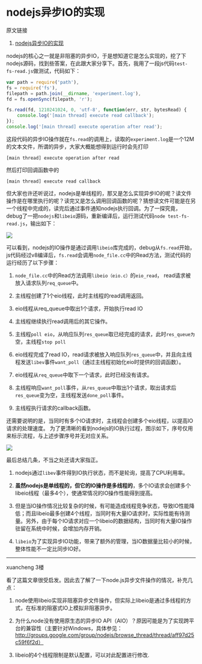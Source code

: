 # nodejs异步IO的实现

原文链接

1. [nodejs异步IO的实现](https://cnodejs.org/topic/4f16442ccae1f4aa2700113b)

nodejs的核心之一就是非阻塞的异步IO，于是想知道它是怎么实现的，挖了下nodejs源码，找到些答案，在此跟大家分享下。首先，我用了一段js代码`test-fs-read.js`做测试，代码如下：

```js
var path = require('path'),
fs = require('fs'),
filepath = path.join(__dirname, 'experiment.log'),
fd = fs.openSync(filepath, 'r');

fs.read(fd, 1210241024, 0, 'utf-8', function(err, str, bytesRead) {
    console.log('[main thread] execute read callback');
});
console.log('[main thread] execute operation after read');
```

这段代码的异步IO操作就在`fs.read`的调用上，读取的`experiment.log`是一个12M的文本文件，所谓的异步，大家大概能想得到运行时会先打印

```
[main thread] execute operation after read
```

然后打印回调函数中的

```
[main thread] execute read callback
```

但大家也许还听说过，nodejs是单线程的，那又是怎么实现异步IO的呢？读文件操作是在哪里执行的呢？读完又是怎么调用回调函数的呢？猜想读文件可能是在另一个线程中完成的，读完后通过事件通知nodejs执行回调。为了一探究竟，debug了一把`nodejs`和`libeio`源码，重新编译后，运行测试代码`node test-fs-read.js`，输出如下：

![](https://gitimg.generals.space/53b297cc15608444606ea3f31e7167ce.jpg)

可以看到，nodejs的IO操作是通过调用`libeio`库完成的，debug从`fs.read`开始，js代码经过v8编译后，`fs.read`会调用`node_file.cc`中的Read方法，测试代码的运行经历了以下步骤：

1. `node_file.cc`中的Read方法调用`libeio（eio.c）`的`eio_read`， read请求被放入请求队列`req_queue`中。

2. 主线程创建了1个eio线程，此时主线程的read调用返回。

3. eio线程从req_queue中取出1个请求，开始执行read IO

4. 主线程继续执行read调用后的其它操作。

5. 主线程`poll eio`，从响应队列`res_queue`取已经完成的请求，此时`res_queue为`空，主线程`stop poll`

6. eio线程完成了read IO，read请求被放入响应队列`res_queue`中，并且向主线程发送`libev`事件`want_poll`（通过主线程初始化eio时提供的回调函数）。

7. eio线程从`req_queue`中取下一个请求，此时已经没有请求。

8. 主线程响应`want_poll`事件，从`res_queue`中取出1个请求，取出请求后`res_queue`变为空，主线程发送`done_poll`事件。

9. 主线程执行请求的callback函数。

还需要说明的是，当同时有多个IO请求时，主线程会创建多个eio线程，以提高IO请求的处理速度。
为了更清晰的看到nodejs的IO执行过程，图示如下，序号仅用来标示流程，与上述步骤序号并无对应关系。

![](https://gitimg.generals.space/dc0674db2bd387a69ffda5c3fd45c859.jpg)

最后总结几条，不当之处还请大家指正。

1. nodejs通过`libev`事件得到IO执行状态，而不是轮询，提高了CPU利用率。

2. **虽然nodejs是单线程的，但它的IO操作是多线程的**，多个IO请求会创建多个libeio线程（最多4个），使通常情况的IO操作性能得到提高。

3. 但是当IO操作情况比较复杂的时候，有可能造成线程竞争状态，导致IO性能降低；而且libeio最多创建4个线程，当同时有大量IO请求时，实际性能有待测量。另外，由于每个IO请求对应一个libeio的数据结构，当同时有大量IO操作驻留在系统中时候，会增加内存开销。

4. `libeio`为了实现异步IO功能，带来了额外的管理，当IO数据量比较小的时候，整体性能不一定比同步IO好。

------

xuancheng 3楼

看了这篇文章很受启发。因此去了解了一下node.js异步文件操作的情况，补充几点：

1. node使用libeio实现非阻塞异步文件操作，但实际上libeio是通过多线程的方式，在标准的阻塞式IO上模拟非阻塞异步。

2. 为什么node没有使用原生态的异步IO API（AIO）？原因可能是为了实现跨平台的兼容性（主要针对Windows，具体参见：http://groups.google.com/group/nodejs/browse_thread/thread/aff97d25c59f6f2d）

3. libeio的4个线程限制是默认配置，可以对此配置进行修改.